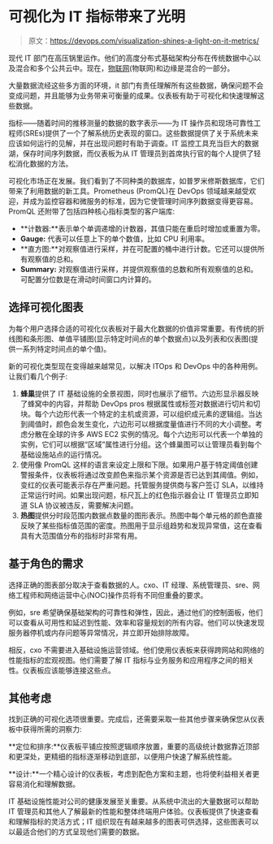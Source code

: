 # 可视化为 IT 指标带来了光明

> 原文：<https://devops.com/visualization-shines-a-light-on-it-metrics/>

现代 IT 部门在高压锅里运作。他们的高度分布式基础架构分布在传统数据中心以及混合和多个公共云中。现在，[物联网](https://devops.com/?s=IoT)(物联网)和边缘是混合的一部分。

大量数据流经这些多方面的环境，it 部门有责任理解所有这些数据，确保问题不会变成问题，并且能够为业务带来可衡量的成果。仪表板有助于可视化和快速理解这些数据。

指标——随着时间的推移测量的数据的数字表示——为 IT 操作员和现场可靠性工程师(SREs)提供了一个了解系统历史表现的窗口。这些数据提供了关于系统未来应该如何运行的见解，并在出现问题时有助于调查。IT 监控工具充当巨大的数据湖，保存时间序列数据，而仪表板为从 IT 管理员到首席执行官的每个人提供了轻松消化数据的方法。

可视化市场正在发展。我们看到了不同种类的数据库，如普罗米修斯数据库，它们带来了利用数据的新工具。Prometheus (PromQL)在 DevOps 领域越来越受欢迎，并成为监控容器和微服务的标准，因为它使管理时间序列数据变得更容易。PromQL 还附带了包括四种核心指标类型的客户端库:

*   **计数器:**表示单个单调递增的计数器，其值只能在重启时增加或重置为零。
*   **Gauge:** 代表可以任意上下的单个数值，比如 CPU 利用率。
*   **直方图:**对观察值进行采样，并在可配置的桶中进行计数。它还可以提供所有观察值的总和。
*   **Summary:** 对观察值进行采样，并提供观察值的总数和所有观察值的总和。可配置分位数是在滑动时间窗口内计算的。

## 选择可视化图表

为每个用户选择合适的可视化仪表板对于最大化数据的价值非常重要。有传统的折线图和条形图、单值平铺图(显示特定时间点的单个数据点)以及列表和仪表图(提供一系列特定时间点的单个值)。

新的可视化类型现在变得越来越常见，以解决 ITOps 和 DevOps 中的各种用例。让我们看几个例子:

1.  **蜂巢**提供了 IT 基础设施的全景视图，同时也展示了细节。六边形显示器反映了蜂窝中的内容，并帮助 DevOps pros 根据属性或标签对数据进行切片和切块。每个六边形代表一个特定的主机或资源，可以组织成元素的逻辑组。当达到阈值时，颜色会发生变化，六边形可以根据度量值进行不同的大小调整。考虑分散在全球的许多 AWS EC2 实例的情况。每个六边形可以代表一个单独的实例，它们可以根据“区域”属性进行分组。这个蜂巢图可以让管理员看到每个基础设施站点的运行情况。
2.  使用像 PromQL 这样的语言来设定上限和下限。如果用户基于特定阈值创建警报条件，仪表板将通过改变颜色来指示某个资源是否已达到其阈值。例如，变红的仪表可能表示存在严重问题。托管服务提供商与客户签订 SLA，以维持正常运行时间。如果出现问题，标尺瓦上的红色指示器会让 IT 管理员立即知道 SLA 协议被违反，需要解决问题。
3.  **热图**提供分时段范围内数据点数量的图形表示。热图中每个单元格的颜色直接反映了某些指标值范围的密度。热图用于显示组趋势和发现异常值，这在查看具有大范围值分布的指标时非常有用。

## 基于角色的需求

选择正确的图表部分取决于查看数据的人。cxo、IT 经理、系统管理员、sre、网络工程师和网络运营中心(NOC)操作员将有不同但重叠的要求。

例如，sre 希望确保基础架构的可靠性和弹性，因此，通过他们的控制面板，他们可以查看从可用性和延迟到性能、效率和容量规划的所有内容。他们可以快速发现服务器停机或内存问题等异常情况，并立即开始排除故障。

相反，cxo 不需要进入基础设施运营领域。他们使用仪表板来获得跨网站和网络的性能指标的宏观视图。他们需要了解 IT 指标与业务服务和应用程序之间的相关性。仪表板应该能够连接这些点。

## 其他考虑

找到正确的可视化选项很重要。完成后，还需要采取一些其他步骤来确保您从仪表板中获得所需的洞察力:

**定位和排序:**仪表板平铺应按照逻辑顺序放置，重要的高级统计数据靠近顶部和更深处，更精细的指标逐渐移动到底部，以便用户快速了解系统性能。

**设计:**一个精心设计的仪表板，考虑到配色方案和主题，也将使利益相关者更容易消化和理解数据。

IT 基础设施性能对公司的健康发展至关重要。从系统中流出的大量数据可以帮助 IT 管理员和其他人了解最新的性能和整体终端用户体验。仪表板提供了快速查看和理解指标的灵活方式；IT 组织现在有越来越多的图表可供选择，这些图表可以以最适合他们的方式呈现他们需要的数据。